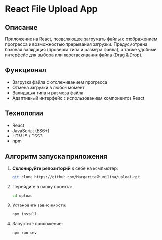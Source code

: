 # React File Upload App

## Описание
Приложение на React, позволяющее загружать файлы с отображением прогресса и возможностью прерывания загрузки. Предусмотрена базовая валидация (проверка типа и размера файла), а также удобный интерфейс для выбора или перетаскивания файла (Drag & Drop).

## Функционал
- Загрузка файла с отслеживанием прогресса
- Отмена загрузки в любой момент
- Валидация типа и размера файла
- Адаптивный интерфейс с использованием компонентов React

## Технологии
- React
- JavaScript (ES6+)
- HTML5 / CSS3
- npm

## Алгоритм запуска приложения
1. **Склонируйте репозиторий** к себе на компьютер:
   ```bash
   git clone https://github.com/MargaritaShumilina/upload.git

2. Перейдите в папку проекта:
   ```bash
   cd upload

3. Установите зависимости:
   ```bash
   npm install

4. Запустите приложение:
   ```bash
   npm run dev